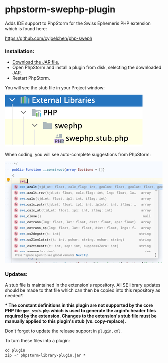 # phpstorm-swephp-plugin

Adds IDE support to PhpStorm for the Swiss Ephemeris PHP extension which is found here:

https://github.com/cyjoelchen/php-sweph

### Installation:
- [Download the JAR file.](https://github.com/arcpointgroup/phpstorm-library-plugin/raw/master/plugin/phpstorm-swephp-plugin.jar)
- Open PhpStorm and install a plugin from disk, selecting the downloaded JAR.
- Restart PhpStorm.

You will see the stub file in your Project window:

![](external-libraries.png)

When coding, you will see auto-complete suggestions from PhpStorm:

![](phpstorm-swephp.png)

### Updates:

A stub file is maintained in the extension's repository.
All SE library updates should be made to that file which can then be copied into this repository as needed*.

__* The constant definitions in this plugin are not supported by the core PHP file `gen_stub.php`
which is used to generate the arginfo header files required by the extension.
Changes to the extension's stub file must be manually applied to this plugin's stub (vs. copy-replace).__

Don't forget to update the release support in `plugin.xml`.

To turn these files into a plugin:

```
cd plugin
zip -r phpstorm-library-plugin.jar *
```
